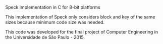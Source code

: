 Speck implementation in C for 8-bit platforms

This implementation of Speck only considers block and key of the same sizes because minimum code size was needed.

This code was developed for the final project of Computer Engineering in the Universidade de São Paulo - 2015.